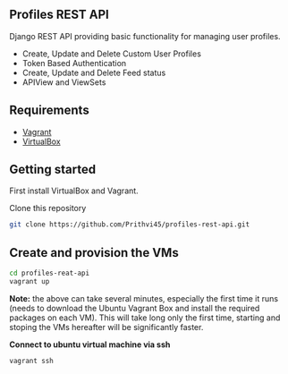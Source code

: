 ## Profiles REST API

Django REST API providing basic functionality for managing user profiles.

- Create, Update and Delete  Custom User Profiles
- Token Based Authentication
- Create, Update and Delete Feed status
- APIView and ViewSets 

## Requirements 

* [Vagrant](https://www.vagrantup.com/)
* [VirtualBox](https://www.virtualbox.org/wiki/Downloads)

## Getting started

First install VirtualBox and Vagrant. 

Clone this repository

```bash
git clone https://github.com/Prithvi45/profiles-rest-api.git
```
## Create and provision the VMs

```bash
cd profiles-reat-api
vagrant up
```
**Note:** the above can take several minutes, especially the first time it runs (needs to download the Ubuntu Vagrant Box and install the required packages on each VM). This will take long only the first time, starting and stoping the VMs hereafter will be significantly faster. 

**Connect to ubuntu virtual machine via ssh**

```bash
vagrant ssh
```
